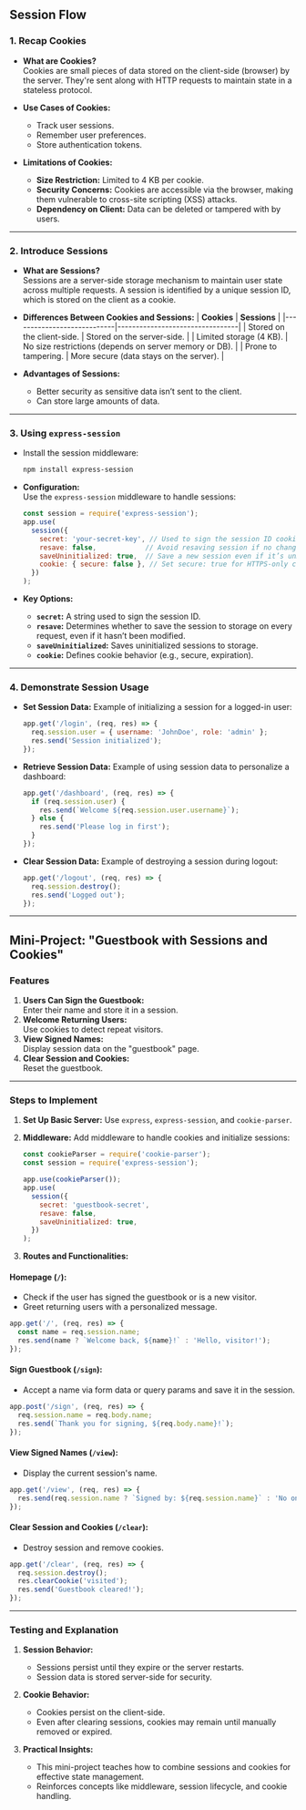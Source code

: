
## **Session  Flow**

### 1. **Recap Cookies**
- **What are Cookies?**  
  Cookies are small pieces of data stored on the client-side (browser) by the server. They're sent along with HTTP requests to maintain state in a stateless protocol.
  
- **Use Cases of Cookies:**
  - Track user sessions.
  - Remember user preferences.
  - Store authentication tokens.

- **Limitations of Cookies:**
  - **Size Restriction:** Limited to 4 KB per cookie.
  - **Security Concerns:** Cookies are accessible via the browser, making them vulnerable to cross-site scripting (XSS) attacks.
  - **Dependency on Client:** Data can be deleted or tampered with by users.

---

### 2. **Introduce Sessions**
- **What are Sessions?**  
  Sessions are a server-side storage mechanism to maintain user state across multiple requests. A session is identified by a unique session ID, which is stored on the client as a cookie.

- **Differences Between Cookies and Sessions:**
  | **Cookies**                | **Sessions**                    |
  |----------------------------|---------------------------------|
  | Stored on the client-side. | Stored on the server-side.      |
  | Limited storage (4 KB).    | No size restrictions (depends on server memory or DB). |
  | Prone to tampering.        | More secure (data stays on the server). |

- **Advantages of Sessions:**
  - Better security as sensitive data isn’t sent to the client.
  - Can store large amounts of data.

---

### 3. **Using `express-session`**
- Install the session middleware:
  ```bash
  npm install express-session
  ```

- **Configuration:**  
  Use the `express-session` middleware to handle sessions:
  ```javascript
  const session = require('express-session');
  app.use(
    session({
      secret: 'your-secret-key', // Used to sign the session ID cookie
      resave: false,            // Avoid resaving session if no changes were made
      saveUninitialized: true,  // Save a new session even if it’s unmodified
      cookie: { secure: false }, // Set secure: true for HTTPS-only cookies
    })
  );
  ```
  
- **Key Options:**
  - **`secret`:** A string used to sign the session ID.
  - **`resave`:** Determines whether to save the session to storage on every request, even if it hasn’t been modified.
  - **`saveUninitialized`:** Saves uninitialized sessions to storage.
  - **`cookie`:** Defines cookie behavior (e.g., secure, expiration).

---

### 4. **Demonstrate Session Usage**

- **Set Session Data:**
  Example of initializing a session for a logged-in user:
  ```javascript
  app.get('/login', (req, res) => {
    req.session.user = { username: 'JohnDoe', role: 'admin' };
    res.send('Session initialized');
  });
  ```

- **Retrieve Session Data:**
  Example of using session data to personalize a dashboard:
  ```javascript
  app.get('/dashboard', (req, res) => {
    if (req.session.user) {
      res.send(`Welcome ${req.session.user.username}`);
    } else {
      res.send('Please log in first');
    }
  });
  ```

- **Clear Session Data:**
  Example of destroying a session during logout:
  ```javascript
  app.get('/logout', (req, res) => {
    req.session.destroy();
    res.send('Logged out');
  });
  ```

---

## **Mini-Project: "Guestbook with Sessions and Cookies"**

### **Features**
1. **Users Can Sign the Guestbook:**  
   Enter their name and store it in a session.
2. **Welcome Returning Users:**  
   Use cookies to detect repeat visitors.
3. **View Signed Names:**  
   Display session data on the "guestbook" page.
4. **Clear Session and Cookies:**  
   Reset the guestbook.

---

### **Steps to Implement**

1. **Set Up Basic Server:**
   Use `express`, `express-session`, and `cookie-parser`.

2. **Middleware:**
   Add middleware to handle cookies and initialize sessions:
   ```javascript
   const cookieParser = require('cookie-parser');
   const session = require('express-session');

   app.use(cookieParser());
   app.use(
     session({
       secret: 'guestbook-secret',
       resave: false,
       saveUninitialized: true,
     })
   );
   ```

3. **Routes and Functionalities:**

#### **Homepage (`/`):**
- Check if the user has signed the guestbook or is a new visitor.
- Greet returning users with a personalized message.
```javascript
app.get('/', (req, res) => {
  const name = req.session.name;
  res.send(name ? `Welcome back, ${name}!` : 'Hello, visitor!');
});
```

#### **Sign Guestbook (`/sign`):**
- Accept a name via form data or query params and save it in the session.
```javascript
app.post('/sign', (req, res) => {
  req.session.name = req.body.name;
  res.send(`Thank you for signing, ${req.body.name}!`);
});
```

#### **View Signed Names (`/view`):**
- Display the current session's name.
```javascript
app.get('/view', (req, res) => {
  res.send(req.session.name ? `Signed by: ${req.session.name}` : 'No one has signed yet.');
});
```

#### **Clear Session and Cookies (`/clear`):**
- Destroy session and remove cookies.
```javascript
app.get('/clear', (req, res) => {
  req.session.destroy();
  res.clearCookie('visited');
  res.send('Guestbook cleared!');
});
```

---

### **Testing and Explanation**
1. **Session Behavior:**
   - Sessions persist until they expire or the server restarts.
   - Session data is stored server-side for security.

2. **Cookie Behavior:**
   - Cookies persist on the client-side.
   - Even after clearing sessions, cookies may remain until manually removed or expired.

3. **Practical Insights:**
   - This mini-project teaches how to combine sessions and cookies for effective state management.
   - Reinforces concepts like middleware, session lifecycle, and cookie handling.
